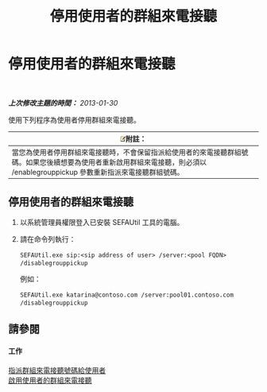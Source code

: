 ﻿---
title: 停用使用者的群組來電接聽
TOCTitle: 停用使用者的群組來電接聽
ms:assetid: 91b06f9e-2840-45a2-bbb3-6a29179b9a9f
ms:mtpsurl: https://technet.microsoft.com/zh-tw/library/JJ945638(v=OCS.15)
ms:contentKeyID: 52056192
ms.date: 08/10/2015
mtps_version: v=OCS.15
ms.translationtype: HT
---

# 停用使用者的群組來電接聽

 

_**上次修改主題的時間：** 2013-01-30_

使用下列程序為使用者停用群組來電接聽。

<table>
<thead>
<tr class="header">
<th><img src="images/Gg398811.note(OCS.15).gif" title="note" alt="note" />附註：</th>
</tr>
</thead>
<tbody>
<tr class="odd">
<td>當您為使用者停用群組來電接聽時，不會保留指派給使用者的來電接聽群組號碼。如果您後續想要為使用者重新啟用群組來電接聽，則必須以 /enablegrouppickup 參數重新指派來電接聽群組號碼。</td>
</tr>
</tbody>
</table>


## 停用使用者的群組來電接聽

1.  以系統管理員權限登入已安裝 SEFAUtil 工具的電腦。

2.  請在命令列執行：
    
        SEFAUtil.exe sip:<sip address of user> /server:<pool FQDN> /disablegrouppickup
    
    例如：
    
        SEFAUtil.exe katarina@contoso.com /server:pool01.contoso.com /disablegrouppickup

## 請參閱

#### 工作

[指派群組來電接聽號碼給使用者](lync-server-2013-assign-group-call-pickup-numbers-to-users.md)  
[啟用使用者的群組來電接聽](lync-server-2013-enable-group-call-pickup-for-users.md)


